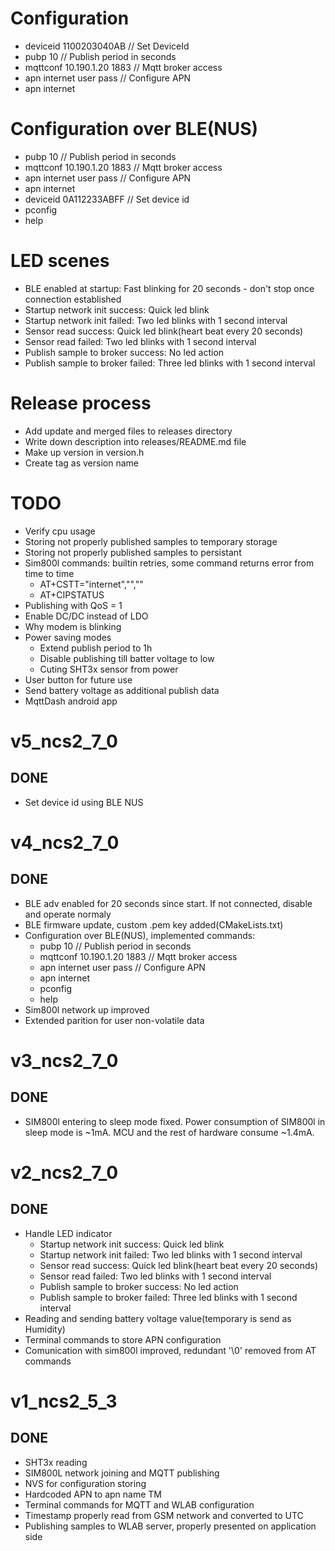 # Configuration
* deviceid 1100203040AB       // Set DeviceId
* pubp 10                     // Publish period in seconds
* mqttconf 10.190.1.20 1883   // Mqtt broker access
* apn internet user pass      // Configure APN
* apn internet


# Configuration over BLE(NUS)
* pubp 10                     // Publish period in seconds
* mqttconf 10.190.1.20 1883   // Mqtt broker access
* apn internet user pass      // Configure APN
* apn internet
* deviceid 0A112233ABFF       // Set device id
* pconfig
* help


# LED scenes
* BLE enabled at startup: Fast blinking for 20 seconds - don't stop once connection established
* Startup network init success: Quick led blink
* Startup network init failed: Two led blinks with 1 second interval
* Sensor read success: Quick led blink(heart beat every 20 seconds)
* Sensor read failed: Two led blinks with 1 second interval
* Publish sample to broker success: No led action
* Publish sample to broker failed: Three led blinks with 1 second interval

# Release process
* Add update and merged files to releases directory
* Write down description into releases/README.md file
* Make up version in version.h
* Create tag as version name

# TODO
* Verify cpu usage
* Storing not properly published samples to temporary storage
* Storing not properly published samples to persistant
* Sim800l commands: builtin retries, some command returns error from time to time
  * AT+CSTT="internet","","" 
  * AT+CIPSTATUS
* Publishing with QoS = 1
* Enable DC/DC instead of LDO
* Why modem is blinking
* Power saving modes
  * Extend publish period to 1h
  * Disable publishing till batter voltage to low
  * Cuting SHT3x sensor from power
* User button for future use
* Send battery voltage as additional publish data
* MqttDash android app
  
# v5_ncs2_7_0

## DONE
* Set device id using BLE NUS

# v4_ncs2_7_0

## DONE
* BLE adv enabled for 20 seconds since start. If not connected, disable and
  operate normaly
* BLE firmware update, custom .pem key added(CMakeLists.txt)
* Configuration over BLE(NUS), implemented commands:
  * pubp 10                     // Publish period in seconds
  * mqttconf 10.190.1.20 1883   // Mqtt broker access
  * apn internet user pass      // Configure APN
  * apn internet
  * pconfig
  * help
* Sim800l network up improved
* Extended parition for user non-volatile data


# v3_ncs2_7_0

## DONE
* SIM800l entering to sleep mode fixed. Power consumption of SIM800l in sleep
mode is ~1mA. MCU and the rest of hardware consume ~1.4mA. 


# v2_ncs2_7_0

## DONE
* Handle LED indicator
  * Startup network init success: Quick led blink
  * Startup network init failed: Two led blinks with 1 second interval
  * Sensor read success: Quick led blink(heart beat every 20 seconds)
  * Sensor read failed: Two led blinks with 1 second interval
  * Publish sample to broker success: No led action
  * Publish sample to broker failed: Three led blinks with 1 second interval
* Reading and sending battery voltage value(temporary is send as Humidity)
* Terminal commands to store APN configuration
* Comunication with sim800l improved, redundant '\0' removed from AT commands


# v1_ncs2_5_3

## DONE
* SHT3x reading
* SIM800L network joining and MQTT publishing
* NVS for configuration storing
* Hardcoded APN to apn name TM
* Terminal commands for MQTT and WLAB configuration
* Timestamp properly read from GSM network and converted to UTC
* Publishing samples to WLAB server, properly presented on application side












